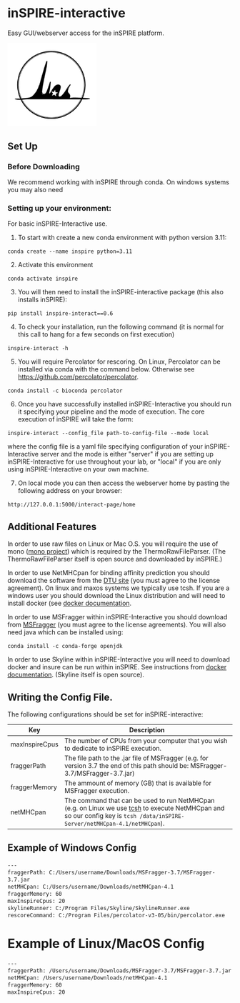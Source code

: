 # inSPIRE-interactive

Easy GUI/webserver access for the inSPIRE platform.

<img src="https://raw.githubusercontent.com/QuantSysBio/inSPIRE/master/img/inSPIRE-logo.png" alt="drawing" width="200"/>


## Set Up

### Before Downloading

We recommend working with inSPIRE through conda. On windows systems you may also need

### Setting up your environment:

For basic inSPIRE-Interactive use.

1) To start with create a new conda environment with python version 3.11:

```
conda create --name inspire python=3.11
```

2) Activate this environment

```
conda activate inspire
```

3) You will then need to install the inSPIRE-interactive package (this also installs inSPIRE):

```
pip install inspire-interact==0.6
```

4) To check your installation, run the following command (it is normal for this call to hang for a few seconds on first execution)

```
inspire-interact -h
```

5) You will require Percolator for rescoring. On Linux, Percolator can be installed via conda with the command below. Otherwise see https://github.com/percolator/percolator.

```
conda install -c bioconda percolator
```

6) Once you have successfully installed inSPIRE-Interactive you should run it specifying your pipeline and the mode of execution. The core execution of inSPIRE will take the form:

```
inspire-interact --config_file path-to-config-file --mode local
```

where the config file is a yaml file specifying configuration of your inSPIRE-Interactive server and the mode is either "server" if you are setting up inSPIRE-Interactive for use throughout your lab, or "local" if you are only using inSPIRE-Interactive on your own machine.

7) On local mode you can then access the webserver home by pasting the following address on your browser:

```
http://127.0.0.1:5000/interact-page/home
```

## Additional Features

In order to use raw files on Linux or Mac O.S. you will require the use of mono ([mono project](https://www.mono-project.com/download/stable/)) which is required by the ThermoRawFileParser. (The ThermoRawFileParser itself is open source and downloaded by inSPIRE.)

In order to use NetMHCpan for binding affinity prediction you should download the software from the [DTU site](https://services.healthtech.dtu.dk/services/NetMHCpan-4.1/) (you must agree to the license agreement). On linux and maxos systems we typically use tcsh. If you are a windows user you should download the Linux distribution and will need to install docker (see [docker documentation](https://docs.docker.com/desktop/).

In order to use MSFragger within inSPIRE-Interactive you should download from [MSFragger](https://github.com/Nesvilab/MSFragger/wiki/Preparing-MSFragger#Downloading-MSFragger) (you must agree to the license agreements). You will also need java which can be installed using:

```
conda install -c conda-forge openjdk
```

In order to use Skyline within inSPIRE-Interactive you will need to download docker and insure can be run within inSPIRE. See instructions from [docker documentation](https://docs.docker.com/desktop/). (Skyline itself is open source).


## Writing the Config File.

The following configurations should be set for inSPIRE-interactive:

| Key   | Description   |
|-------|---------------|
| maxInspireCpus | The number of CPUs from your computer that you wish to dedicate to inSPIRE execution.  |
| fraggerPath    | The file path to the .jar file of MSFragger (e.g. for version 3.7 the end of this path should be: MSFragger-3.7/MSFragger-3.7.jar) |
| fraggerMemory  | The ammount of memory (GB) that is available for MSFragger execution. |
| netMHCpan      | The command that can be used to run NetMHCpan (e.g. on Linux we use [tcsh](https://www.cyberciti.biz/faq/howto-install-csh-shell-on-linux/) to execute NetMHCpan and so our config key is ```tcsh /data/inSPIRE-Server/netMHCpan-4.1/netMHCpan```). |


## Example of Windows Config


```
---
fraggerPath: C:/Users/username/Downloads/MSFragger-3.7/MSFragger-3.7.jar
netMHCpan: C:/Users/username/Downloads/netMHCpan-4.1
fraggerMemory: 60
maxInspireCpus: 20
skylineRunner: C:/Program Files/Skyline/SkylineRunner.exe
rescoreCommand: C:/Program Files/percolator-v3-05/bin/percolator.exe
```
# Example of Linux/MacOS Config

```
---
fraggerPath: /Users/username/Downloads/MSFragger-3.7/MSFragger-3.7.jar
netMHCpan: /Users/username/Downloads/netMHCpan-4.1
fraggerMemory: 60
maxInspireCpus: 20
```

